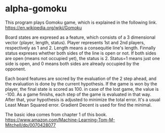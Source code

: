 # alpha-gomoku

This program plays Gomoku game, which is explained in the following link.
https://en.wikipedia.org/wiki/Gomoku

Board states are expresed as a feature, which consists of a 3 dimensional vector (player, length, status).
Player represents 1st and 2nd players, respectively as 1 and 2. Length means a consequitie line's length. Finnally status expreses whether both sides of the line is open or not. If both sides are open (means not occupied yet), the status is 2. Status=1 means just one side is open, and 0 means both sides are already occupied by the opponent. 

Each board features are socred by the evaluation of the 2 step ahead, and the evaluation is done by the current hypothesis. If the game is won by the player, the final state is scored as 100. in case of the lost game, the value is -100. As a game finishs, each step of the game is evaluated in that way. After that, your hypothesis is adjusted to minimize the total error. It's a usual Least Mean Squared error. Gradient Decent is used for find the minimal. 

The basic idea comes from chapter 1 of this book.
https://www.amazon.com/Machine-Learning-Tom-M-Mitchell/dp/0070428077
